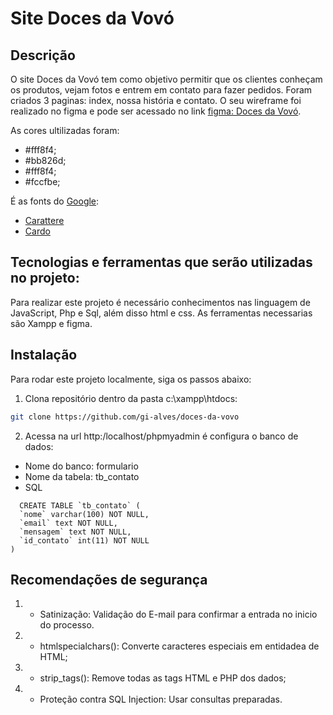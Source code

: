 # **Site Doces da Vovó**
## Descrição
O site Doces da Vovó tem como objetivo permitir que os clientes conheçam os produtos, vejam fotos e entrem em contato para fazer pedidos. Foram criados 3 paginas: index, nossa história e contato. O seu wireframe foi realizado no figma e pode ser acessado no link [figma: Doces da Vovó](https://www.figma.com/design/PCEw7zcyWOh1kaEDE44g9w/doces-da-vovo?m=auto&t=rd9ehFDVxSyD43xI-6). 

As cores ultilizadas foram: 
- #fff8f4;
- #bb826d;
- #fff8f4;
- #fccfbe;

É as fonts do [Google](https://www.bing.com/ck/a?!&&p=355f126c3574215cae20b9d21460f67c5fa6fe47af7e02d63d06cfaef7110c44JmltdHM9MTc0MjE2OTYwMA&ptn=3&ver=2&hsh=4&fclid=1e41393c-85c0-67c9-3553-2c9b84ec66b9&psq=google+fonts&u=a1aHR0cHM6Ly9mb250cy5nb29nbGUuY29tLw&ntb=1):
- [Carattere]()
- [Cardo]() 

## Tecnologias e ferramentas que serão utilizadas no projeto:
Para realizar este projeto é necessário conhecimentos nas linguagem de JavaScript, Php e Sql, além disso html e css. As ferramentas necessarias são Xampp e figma.

## Instalação
Para rodar este projeto localmente, siga os passos abaixo:

1. Clona repositório dentro da pasta c:\xampp\htdocs\:
```bash
git clone https://github.com/gi-alves/doces-da-vovo
```
2. Acessa na url http:/localhost/phpmyadmin é configura o banco de dados:
- Nome do banco: formulario
- Nome da tabela: tb_contato
- SQL
```sql:
  CREATE TABLE `tb_contato` (
  `nome` varchar(100) NOT NULL,
  `email` text NOT NULL,
  `mensagem` text NOT NULL,
  `id_contato` int(11) NOT NULL
)
  ```

## Recomendações de segurança
1. - Satinização: Validação do E-mail para confirmar a entrada no inicio do processo.
2. - htmlspecialchars(): Converte caracteres especiais em entidadea de HTML;
3. - strip_tags(): Remove todas as tags HTML e PHP dos dados;
4. - Proteção contra SQL Injection: Usar consultas preparadas. 


